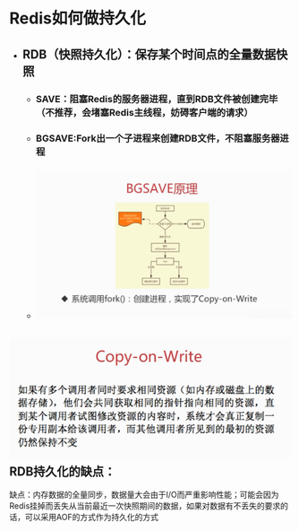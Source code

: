 # Redis如何做持久化

* ## RDB（快照持久化）：保存某个时间点的全量数据快照

  * ### SAVE：阻塞Redis的服务器进程，直到RDB文件被创建完毕（不推荐，会堵塞Redis主线程，妨碍客户端的请求）
  * ### BGSAVE:Fork出一个子进程来创建RDB文件，不阻塞服务器进程
  * ### ![](/redis/2.png)

## ![](/redis/3.png)RDB持久化的缺点：

缺点：内存数据的全量同步，数据量大会由于I/O而严重影响性能；可能会因为Redis挂掉而丢失从当前最近一次快照期间的数据，如果对数据有不丢失的要求的话，可以采用AOF的方式作为持久化的方式

